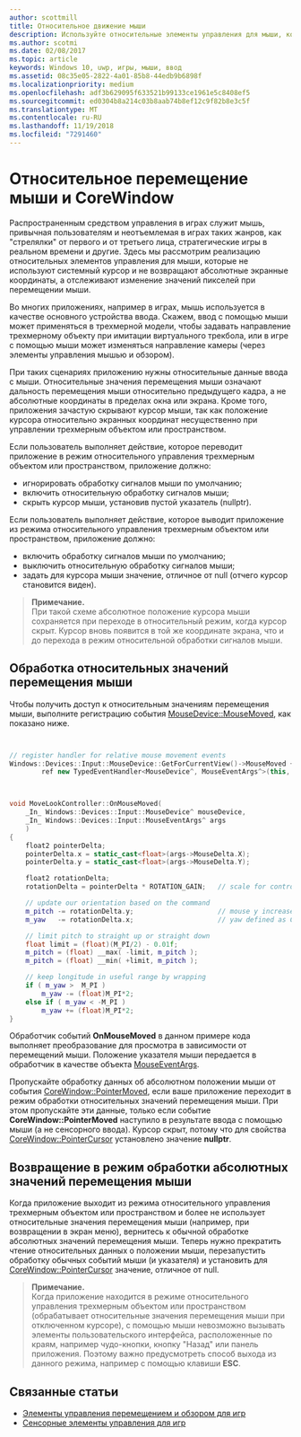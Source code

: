 ```yaml
---
author: scottmill
title: Относительное движение мыши
description: Используйте относительные элементы управления для мыши, которые не применяют системный курсор и не возвращают абсолютные экранные координаты, чтобы отслеживать изменение значений пикселей при перемещении мыши в играх.
ms.author: scotmi
ms.date: 02/08/2017
ms.topic: article
keywords: Windows 10, uwp, игры, мыши, ввод
ms.assetid: 08c35e05-2822-4a01-85b8-44edb9b6898f
ms.localizationpriority: medium
ms.openlocfilehash: adf3b629095f633521b99133ce1961e5c8408ef5
ms.sourcegitcommit: ed0304b8a214c03b8aab74b8ef12c9f82b8e3c5f
ms.translationtype: MT
ms.contentlocale: ru-RU
ms.lasthandoff: 11/19/2018
ms.locfileid: "7291460"
---
```

# <a name="relative-mouse-movement-and-corewindow"></a>Относительное перемещение мыши и CoreWindow

Распространенным средством управления в играх служит мышь, привычная пользователям и неотъемлемая в играх таких жанров, как "стрелялки" от первого и от третьего лица, стратегические игры в реальном времени и другие. Здесь мы рассмотрим реализацию относительных элементов управления для мыши, которые не используют системный курсор и не возвращают абсолютные экранные координаты, а отслеживают изменение значений пикселей при перемещении мыши.

Во многих приложениях, например в играх, мышь используется в качестве основного устройства ввода. Скажем, ввод с помощью мыши может применяться в трехмерной модели, чтобы задавать направление трехмерному объекту при имитации виртуального трекбола, или в игре с помощью мыши может изменяться направление камеры (через элементы управления мышью и обзором). 

При таких сценариях приложению нужны относительные данные ввода с мыши. Относительные значения перемещения мыши означают дальность перемещения мыши относительно предыдущего кадра, а не абсолютные координаты в пределах окна или экрана. Кроме того, приложения зачастую скрывают курсор мыши, так как положение курсора относительно экранных координат несущественно при управлении трехмерным объектом или пространством. 

Если пользователь выполняет действие, которое переводит приложение в режим относительного управления трехмерным объектом или пространством, приложение должно: 
- игнорировать обработку сигналов мыши по умолчанию;
- включить относительную обработку сигналов мыши;
- скрыть курсор мыши, установив пустой указатель (nullptr). 

Если пользователь выполняет действие, которое выводит приложение из режима относительного управления трехмерным объектом или пространством, приложение должно: 
- включить обработку сигналов мыши по умолчанию;
- выключить относительную обработку сигналов мыши; 
- задать для курсора мыши значение, отличное от null (отчего курсор становится виден).

> **Примечание.**  
При такой схеме абсолютное положение курсора мыши сохраняется при переходе в относительный режим, когда курсор скрыт. Курсор вновь появится в той же координате экрана, что и до перехода в режим относительной обработки сигналов мыши.

 

## <a name="handling-relative-mouse-movement"></a>Обработка относительных значений перемещения мыши


Чтобы получить доступ к относительным значениям перемещения мыши, выполните регистрацию события [MouseDevice::MouseMoved](https://msdn.microsoft.com/library/windows/apps/xaml/windows.devices.input.mousedevice.mousemoved.aspx), как показано ниже.


```cpp


// register handler for relative mouse movement events
Windows::Devices::Input::MouseDevice::GetForCurrentView()->MouseMoved +=
        ref new TypedEventHandler<MouseDevice^, MouseEventArgs^>(this, &MoveLookController::OnMouseMoved);


```

```cpp


void MoveLookController::OnMouseMoved(
    _In_ Windows::Devices::Input::MouseDevice^ mouseDevice,
    _In_ Windows::Devices::Input::MouseEventArgs^ args
    )
{
    float2 pointerDelta;
    pointerDelta.x = static_cast<float>(args->MouseDelta.X);
    pointerDelta.y = static_cast<float>(args->MouseDelta.Y);

    float2 rotationDelta;
    rotationDelta = pointerDelta * ROTATION_GAIN;   // scale for control sensitivity

    // update our orientation based on the command
    m_pitch -= rotationDelta.y;                     // mouse y increases down, but pitch increases up
    m_yaw   -= rotationDelta.x;                     // yaw defined as CCW around y-axis

    // limit pitch to straight up or straight down
    float limit = (float)(M_PI/2) - 0.01f;
    m_pitch = (float) __max( -limit, m_pitch );
    m_pitch = (float) __min( +limit, m_pitch );

    // keep longitude in useful range by wrapping
    if ( m_yaw >  M_PI )
        m_yaw -= (float)M_PI*2;
    else if ( m_yaw < -M_PI )
        m_yaw += (float)M_PI*2;
}

```

Обработчик событий **OnMouseMoved** в данном примере кода выполняет преобразование для просмотра в зависимости от перемещений мыши. Положение указателя мыши передается в обработчик в качестве объекта [MouseEventArgs](https://msdn.microsoft.com/library/windows/apps/xaml/windows.devices.input.mouseeventargs.aspx). 

Пропускайте обработку данных об абсолютном положении мыши от события [CoreWindow::PointerMoved](https://msdn.microsoft.com/library/windows/apps/xaml/windows.ui.core.corewindow.pointermoved.aspx), если ваше приложение переходит в режим обработки относительных значений перемещения мыши. При этом пропускайте эти данные, только если событие **CoreWindow::PointerMoved** наступило в результате ввода с помощью мыши (а не сенсорного ввода). Курсор скрыт, потому что для свойства [CoreWindow::PointerCursor](https://msdn.microsoft.com/library/windows/apps/xaml/windows.ui.core.corewindow.pointercursor.aspx) установлено значение **nullptr**. 

## <a name="returning-to-absolute-mouse-movement"></a>Возвращение в режим обработки абсолютных значений перемещения мыши

Когда приложение выходит из режима относительного управления трехмерным объектом или пространством и более не использует относительные значения перемещения мыши (например, при возвращении в экран меню), вернитесь к обычной обработке абсолютных значений перемещения мыши. Теперь нужно прекратить чтение относительных данных о положении мыши, перезапустить обработку обычных событий мыши (и указателя) и установить для [CoreWindow::PointerCursor](https://msdn.microsoft.com/library/windows/apps/xaml/windows.ui.core.corewindow.pointercursor.aspx) значение, отличное от null. 

> **Примечание.**  
Когда приложение находится в режиме относительного управления трехмерным объектом или пространством (обрабатывает относительные значения перемещения мыши при отключенном курсоре), с помощью мыши невозможно вызывать элементы пользовательского интерфейса, расположенные по краям, например чудо-кнопки, кнопку "Назад" или панель приложения. Поэтому важно предусмотреть способ выхода из данного режима, например с помощью клавиши **ESC**.

## <a name="related-topics"></a>Связанные статьи

* [Элементы управления перемещением и обзором для игр](tutorial--adding-move-look-controls-to-your-directx-game.md) 
* [Сенсорные элементы управления для игр](tutorial--adding-touch-controls-to-your-directx-game.md)
